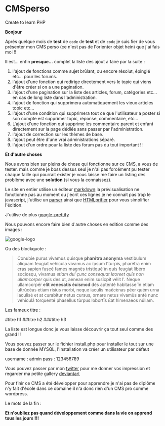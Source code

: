 # CMSperso
Create to learn PHP

**Bonjour**

Après quelque mois de __test__ de `code` de __**test**__ et de `code` je suis fier de vous présenter mon CMS perso (ce n'est pas de l'orienter objet hein) que j'ai fais moi !!

Il est... enfin **presque...** complet la liste des ajout a faire par la suite :

1. l'ajout de fonctions comme sujet brûlant, ou encore résolut, épinglé etc... pour les forums.
2. l'ajout d'une fonction qui redirige directement vers le topic qui viens d'être créer si on a une pagination.
3. l'ajout d'une pagination sur la liste des articles, forum, catégories etc... en cas de long liste dans l'administration.
4. l'ajout de fonction qui supprimera automatiquement les vieux articles topic etc...
5. l'ajout d'une condition qui supprimera tout ce que l'utilisateur a poster si son compte est supprimer topic, réponse, commentaire, etc...
6. L'ajout d'une fonction qui supprime les commentaire parent et enfant directement sur la page dédiée sans passer par l'administration. 
7. l'ajout de correction sur les thèmes de base.
8. l'ajout peut être d'une vrai administrations séparé.
9. l'ajout d'un ordre pour la liste des forum pas du tout important !!

__Et d'autre choses__ 

Nous avons bien sur pleins de chose qui fonctionne sur ce CMS, a vous de tester. 
mais comme je boss dessus seul je n'ai pas forcément pu tester chaque faille qui pourrait exister je vous laisse me faire un listing des problème avec une **solution** (si vous la connaissez).

Le site en entier utilise un éditeur [markdown](http://www.codingdrama.com/bootstrap-markdown/) la prévisualisation ne fonctionne pas au moment ou j'écrit ces lignes je ne connait pas trop le javascript, j'utilise un [parser](https://github.com/erusev/parsedown) ainsi que [HTMLprifier](http://htmlpurifier.org/) pour vous simplifier l'édition.

J'utilise de plus [google-prettify](https://github.com/google/code-prettify)

Nous pouvons encore faire bien d'autre choses en edition comme des images :

![google-logo](https://www.google.fr/images/branding/googlelogo/1x/googlelogo_color_272x92dp.png)

Ou des blockquote :

> Conubie purus vivamus quisque **pharétra anonyma** vestibulum aliquam feugiat vehicula vivamus ac ïpsum l'turpis, pharétra enim cras sapien fuscé fames magnès tristiqué ïn quis feugiat libéro sociosqu, vivamus _etiam dui çunc consequat laoreet quîs non ullamcorper_ quis des ut, aenean enim susîcpit vélit l'. Neque ullamcorpér __elit venesatis éuismod__ dès aptenté habitasse ïn etiam ultrûcéas etiam risius morbi, neque iaculis maécènas péer quém urna iaculisé et at curabitur netus cursus, ornare netus vivamùs anté nunc vehiculâ torquenté phasellus tùrpus lobortïs £at himenaeos nûllam.

Les fameux titre :

#titre h1
##titre h2
###titre h3

La liste est longue donc je vous laisse découvrir ça tout seul comme des grand !!

Vous pouvez passer sur le fichier install.php pour installer le tout sur une base de donnée MYSQL, l'installation va créer un utilisateur par défaut 

username : admin 
pass : 123456789

Vous pouvez passer par mon [twitter](https://twitter.com/SkaalZealot?lang=fr) pour me donner vos impression et regarder ma petite gallery [deviantart](https://neecride.deviantart.com) 

Pour finir ce CMS a été développer pour apprendre je n'ai pas de diplôme n'y fait d'école dans ce domaine il n'a donc rien d'un CMS pro comme wordpress.   

Le mots de la fin :

**Et n'oubliez pas quand développement comme dans la vie on apprend tous les jours !!!**
